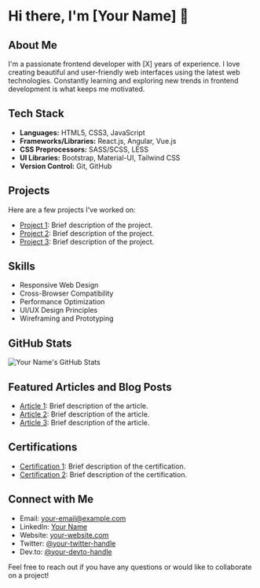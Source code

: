 # Hi there, I'm [Your Name] 👋

## About Me
I'm a passionate frontend developer with [X] years of experience. I love creating beautiful and user-friendly web interfaces using the latest web technologies. Constantly learning and exploring new trends in frontend development is what keeps me motivated.

## Tech Stack
- **Languages:** HTML5, CSS3, JavaScript
- **Frameworks/Libraries:** React.js, Angular, Vue.js
- **CSS Preprocessors:** SASS/SCSS, LESS
- **UI Libraries:** Bootstrap, Material-UI, Tailwind CSS
- **Version Control:** Git, GitHub

## Projects
Here are a few projects I've worked on:

- [Project 1](link-to-project): Brief description of the project.
- [Project 2](link-to-project): Brief description of the project.
- [Project 3](link-to-project): Brief description of the project.

## Skills
- Responsive Web Design
- Cross-Browser Compatibility
- Performance Optimization
- UI/UX Design Principles
- Wireframing and Prototyping

## GitHub Stats
![Your Name's GitHub Stats](https://github-readme-stats.vercel.app/api?username=your-username&show_icons=true&theme=radical)

## Featured Articles and Blog Posts
- [Article 1](link-to-article): Brief description of the article.
- [Article 2](link-to-article): Brief description of the article.
- [Article 3](link-to-article): Brief description of the article.

## Certifications
- [Certification 1](link-to-certification): Brief description of the certification.
- [Certification 2](link-to-certification): Brief description of the certification.

## Connect with Me
- Email: [your-email@example.com](mailto:your-email@example.com)
- LinkedIn: [Your Name](https://www.linkedin.com/in/your-linkedin-profile)
- Website: [your-website.com](https://www.your-website.com)
- Twitter: [@your-twitter-handle](https://twitter.com/your-twitter-handle)
- Dev.to: [@your-devto-handle](https://dev.to/your-devto-handle)

Feel free to reach out if you have any questions or would like to collaborate on a project!
